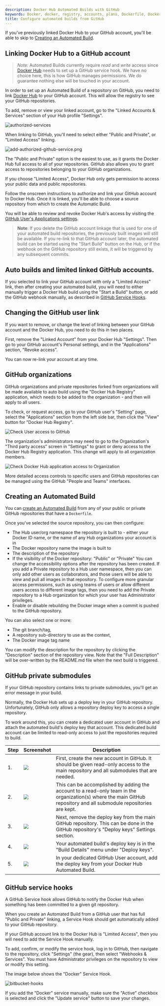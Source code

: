 ```yaml
---
description: Docker Hub Automated Builds with GitHub
keywords: Docker, docker, registry, accounts, plans, Dockerfile, Docker Hub, docs, documentation, trusted, builds, trusted builds,  automated builds, GitHub
title: Configure automated builds from GitHub
---
```


If you've previously linked Docker Hub to your GitHub account, you'll be able to
skip to [Creating an Automated Build](github.md#creating-an-automated-build).

## Linking Docker Hub to a GitHub account

> *Note:*
> Automated Builds currently require *read* and *write* access since
> [Docker Hub](https://hub.docker.com) needs to set up a GitHub service
> hook. We have no choice here, this is how GitHub manages permissions.
> We do guarantee nothing else will be touched in your account.

In order to set up an Automated Build of a repository on GitHub, you need to
link [Docker Hub](https://hub.docker.com/account/authorized-services/) to your
GitHub account. This will allow the registry to see your GitHub repositories.

To add, remove or view your linked account, go to the "Linked Accounts &
Services" section of your Hub profile "Settings".

![authorized-services](images/authorized-services.png)

When linking to GitHub, you'll need to select either "Public and Private",
or "Limited Access" linking.

![add-authorized-github-service.png](images/add-authorized-github-service.png)

The "Public and Private" option is the easiest to use, as it grants the Docker
Hub full access to all of your repositories. GitHub also allows you to grant
access to repositories belonging to your GitHub organizations.

If you choose "Limited Access", Docker Hub only gets permission to access your
public data and public repositories.

Follow the onscreen instructions to authorize and link your GitHub account to
Docker Hub. Once it is linked, you'll be able to choose a source repository from
which to create the Automatic Build.

You will be able to review and revoke Docker Hub's access by visiting the
[GitHub User's Applications settings](https://github.com/settings/applications).

> **Note**: If you delete the GitHub account linkage that is used for one of your
> automated build repositories, the previously built images will still be available.
> If you re-link to that GitHub account later, the automated build can be started
> using the "Start Build" button on the Hub, or if the webhook on the GitHub repository
> still exists, it will be triggered by any subsequent commits.

## Auto builds and limited linked GitHub accounts.

If you selected to link your GitHub account with only a "Limited Access" link,
then after creating your automated build, you will need to either manually
trigger a Docker Hub build using the "Start a Build" button, or add the GitHub
webhook manually, as described in [GitHub Service
Hooks](github.md#github-service-hooks).

## Changing the GitHub user link

If you want to remove, or change the level of linking between your GitHub
account and the Docker Hub, you need to do this in two places.

First, remove the "Linked Account" from your Docker Hub "Settings". Then go to
your GitHub account's Personal settings, and in the "Applications" section,
"Revoke access".

You can now re-link your account at any time.

## GitHub organizations

GitHub organizations and private repositories forked from organizations will be
made available to auto build using the "Docker Hub Registry" application, which
needs to be added to the organization - and then will apply to all users.

To check, or request access, go to your GitHub user's "Setting" page, select the
"Applications" section from the left side bar, then click the "View" button for
"Docker Hub Registry".

![Check User access to GitHub](images/gh-check-user-org-dh-app-access.png)

The organization's administrators may need to go to the Organization's "Third
party access" screen in "Settings" to grant or deny access to the Docker Hub
Registry application. This change will apply to all organization members.

![Check Docker Hub application access to Organization](images/gh-check-admin-org-dh-app-access.png)

More detailed access controls to specific users and GitHub repositories can be
managed using the GitHub "People and Teams" interfaces.

## Creating an Automated Build

You can [create an Automated Build](
https://hub.docker.com/add/automated-build/github/) from any of your
public or private GitHub repositories that have a `Dockerfile`.

Once you've selected the source repository, you can then configure:

- The Hub user/org namespace the repository is built to - either your Docker ID name, or the name of any Hub organizations your account is in
- The Docker repository name the image is built to
- The description of the repository
- If the visibility of the Docker repository: "Public" or "Private"
  You can change the accessibility options after the repository has been created.
  If you add a Private repository to a Hub user namespace, then you can only add other users
  as collaborators, and those users will be able to view and pull all images in that
  repository. To configure more granular access permissions, such as using teams of
  users or allow different users access to different image tags, then you need
  to add the Private repository to a Hub organization for which your user has Administrator
  privileges.
- Enable or disable rebuilding the Docker image when a commit is pushed to the
  GitHub repository.

You can also select one or more:
- The git branch/tag,
- A repository sub-directory to use as the context,
- The Docker image tag name

You can modify the description for the repository by clicking the "Description" section
of the repository view.
Note that the "Full Description" will be over-written by the README.md file when the
next build is triggered.

## GitHub private submodules

If your GitHub repository contains links to private submodules, you'll get an
error message in your build.

Normally, the Docker Hub sets up a deploy key in your GitHub repository.
Unfortunately, GitHub only allows a repository deploy key to access a single
repository.

To work around this, you can create a dedicated user account in GitHub and
attach the automated build's deploy key that account. This dedicated build
account can be limited to read-only access to just the repositories required to
build.

<table class="table table-bordered">
  <thead>
    <tr>
      <th>Step</th>
      <th>Screenshot</th>
      <th>Description</th>
    </tr>
  </thead>
  <tbody>
    <tr>
      <td>1.</td>
      <td><img src="/docker-hub/images/gh_org_members.png"></td>
      <td>First, create the new account in GitHub. It should be given read-only
      access to the main repository and all submodules that are needed.</td>
    </tr>
    <tr>
      <td>2.</td>
      <td><img src="/docker-hub/images/gh_team_members.png"></td>
      <td>This can be accomplished by adding the account to a read-only team in
      the organization(s) where the main GitHub repository and all submodule
      repositories are kept.</td>
    </tr>
    <tr>
      <td>3.</td>
      <td><img src="/docker-hub/images/gh_repo_deploy_key.png"></td>
      <td>Next, remove the deploy key from the main GitHub repository. This can be done in the GitHub repository's "Deploy keys" Settings section.</td>
    </tr>
    <tr>
      <td>4.</td>
      <td><img src="/docker-hub/images/deploy_key.png"></td>
      <td>Your automated build's deploy key is in the "Build Details" menu
      under "Deploy keys".</td>
    </tr>
    <tr>
      <td>5.</td>
      <td><img src="/docker-hub/images/gh_add_ssh_user_key.png"></td>
      <td>In your dedicated GitHub User account, add the deploy key from your
      Docker Hub Automated Build.</td>
    </tr>
  </tbody>
</table>

## GitHub service hooks

A GitHub Service hook allows GitHub to notify the Docker Hub when something has
been committed to a given git repository.

When you create an Automated Build from a GitHub user that has full "Public and
Private" linking, a Service Hook should get automatically added to your GitHub
repository.

If your GitHub account link to the Docker Hub is "Limited Access", then you will
need to add the Service Hook manually.

To add, confirm, or modify the service hook, log in to GitHub, then navigate to
the repository, click "Settings" (the gear), then select "Webhooks & Services".
You must have Administrator privileges on the repository to view or modify
this setting.

The image below shows the "Docker" Service Hook.

![bitbucket-hooks](images/github-side-hook.png)

If you add the "Docker" service manually, make sure the "Active" checkbox is
selected and click the "Update service" button to save your changes.